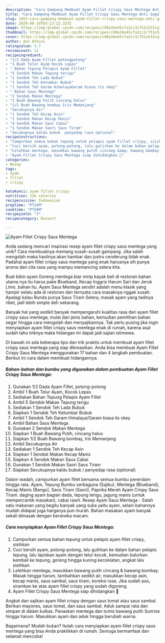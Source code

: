 ```yaml
---
description: "Cara Gampang Membuat Ayam Fillet Crispy Saus Mentega Anti Gagal"
title: "Cara Gampang Membuat Ayam Fillet Crispy Saus Mentega Anti Gagal"
slug: 1953-cara-gampang-membuat-ayam-fillet-crispy-saus-mentega-anti-gagal
date: 2020-06-16T03:13:22.333Z
image: https://img-global.cpcdn.com/recipes/c98a16e45cfa2cc3/751x532cq70/ayam-fillet-crispy-saus-mentega-foto-resep-utama.jpg
thumbnail: https://img-global.cpcdn.com/recipes/c98a16e45cfa2cc3/751x532cq70/ayam-fillet-crispy-saus-mentega-foto-resep-utama.jpg
cover: https://img-global.cpcdn.com/recipes/c98a16e45cfa2cc3/751x532cq70/ayam-fillet-crispy-saus-mentega-foto-resep-utama.jpg
author: Ann Atkins
ratingvalue: 3.7
reviewcount: 12
recipeingredient:
- "1/2 Dada Ayam Fillet potongpotong"
- "1 Buah Telur Ayam Kocok Lepas"
- " Bahan Tepung Pelapis Ayam Fillet"
- "5 Sendok Makan Tepung terigu"
- "1 Sendok Teh Lada Bubuk"
- "1 Sendok Teh Ketumbar Bubuk"
- "1 Sendok Teh Garam HimalayaGaram biasa its okey"
- " Bahan Saus Mentega"
- "2 Sendok Makan Mentega"
- "1 Buah Bawang Putih cincang halus"
- "1/2 Buah Bawang bombay Iris Memanjang"
- "Secukupnya Air"
- "1 Sendok Teh Kecap Asin"
- "1 Sendok Makan Kecap Manis"
- "4 Sendok Makan Saus Cabai"
- "1 Sendok Makan Saori Saus Tiram"
- "Secukupnya kaldu bubuk  penyedap rasa optional"
recipeinstructions:
- "Campurkan semua bahan tepung untuk pelapis ayam fillet crispy, sisihkan"
- "Cuci bersih ayam, potong-potong, lalu gulirkan ke dalam bahan pelapis tepung, lalu lapiskan ayam dengan telur kocok, kemudian balurkan kembali ke tepung, goreng hingga kuning kecoklatan, angkat lalu sisihkan"
- "Lelehkan mentega, masukkan bawang putih cincang &amp; bawang bombay. Masak hingga harum, tambahkan sedikit air, masukkan kecap asin, kecap manis, saus sambal, saus tiram, koreksi rasa. Jika sudah pas, siramkan ke atas ayam fillet crispy yang sudah digoreng."
- "Ayam Fillet Crispy Saus Mentega siap dihidangkan 🙂"
categories:
- Resep
tags:
- ayam
- fillet
- crispy

katakunci: ayam fillet crispy 
nutrition: 226 calories
recipecuisine: Indonesian
preptime: "PT24M"
cooktime: "PT50M"
recipeyield: "3"
recipecategory: Dessert

---
```



![Ayam Fillet Crispy Saus Mentega](https://img-global.cpcdn.com/recipes/c98a16e45cfa2cc3/751x532cq70/ayam-fillet-crispy-saus-mentega-foto-resep-utama.jpg)

Anda sedang mencari inspirasi resep ayam fillet crispy saus mentega yang unik? Cara membuatnya memang susah-susah gampang. Jika salah mengolah maka hasilnya akan hambar dan justru cenderung tidak enak. Padahal ayam fillet crispy saus mentega yang enak harusnya sih punya aroma dan cita rasa yang mampu memancing selera kita.

Buat bikin ayam Goreng mentega biar mirip kayak beli di restoran bahan utama nya itu harus pake Blueband, Kecap Inggris Harum Sari dan Jeruk Limo, bahan itu. Ayam Saus Mentega sendiri adalah menu klasik yang hampir selalu ada di restoran dan ternyata cara masaknya nggak susah. Apalagi kalau Bunda punya Saus Tiram Selera, masak ayam yang tadinya ribet, jadi lebih simple deh sekarang.

Banyak hal yang sedikit banyak mempengaruhi kualitas rasa dari ayam fillet crispy saus mentega, mulai dari jenis bahan, kemudian pemilihan bahan segar hingga cara mengolah dan menyajikannya. Tak perlu pusing jika ingin menyiapkan ayam fillet crispy saus mentega enak di rumah, karena asal sudah tahu triknya maka hidangan ini dapat jadi sajian istimewa.


Di bawah ini ada beberapa tips dan trik praktis untuk membuat ayam fillet crispy saus mentega yang siap dikreasikan. Anda bisa membuat Ayam Fillet Crispy Saus Mentega menggunakan 17 bahan dan 4 langkah pembuatan. Berikut ini cara dalam membuat hidangannya.

<!--inarticleads1-->

##### Bahan-bahan dan bumbu yang digunakan dalam pembuatan Ayam Fillet Crispy Saus Mentega:

1. Gunakan 1/2 Dada Ayam Fillet, potong-potong
1. Ambil 1 Buah Telur Ayam, Kocok Lepas
1. Sediakan  Bahan Tepung Pelapis Ayam Fillet
1. Ambil 5 Sendok Makan Tepung terigu
1. Sediakan 1 Sendok Teh Lada Bubuk
1. Siapkan 1 Sendok Teh Ketumbar Bubuk
1. Ambil 1 Sendok Teh Garam Himalaya/Garam biasa its okey
1. Ambil  Bahan Saus Mentega
1. Gunakan 2 Sendok Makan Mentega
1. Siapkan 1 Buah Bawang Putih, cincang halus
1. Siapkan 1/2 Buah Bawang bombay, Iris Memanjang
1. Ambil Secukupnya Air
1. Sediakan 1 Sendok Teh Kecap Asin
1. Siapkan 1 Sendok Makan Kecap Manis
1. Siapkan 4 Sendok Makan Saus Cabai
1. Gunakan 1 Sendok Makan Saori Saus Tiram
1. Siapkan Secukupnya kaldu bubuk / penyedap rasa (optional)


Dalam wadah, campurkan ayam fillet bersama semua bumbu perendam hingga rata. Ayam, Tepung Bumbu serbaguna (Sajiku), Mentega (Blueband), Kecap Manis (Bango), Saos Tiram (Saori), Paprika Merah Ayam Crispy Saus Tiram. daging ayam bagian dada, tepung terigu, jagung manis (untuk mempercantik masakan), cabai rawit. Resep Ayam Saus Mentega - Salah satu makanan yang begitu banyak yang suka yaitu ayam, selain bahannya mudah didapat juga harganya pun murah. Bahan masakan ayam banyak sekali dimasak dengan beraneka macam. 

<!--inarticleads2-->

##### Cara menyiapkan Ayam Fillet Crispy Saus Mentega:

1. Campurkan semua bahan tepung untuk pelapis ayam fillet crispy, sisihkan
1. Cuci bersih ayam, potong-potong, lalu gulirkan ke dalam bahan pelapis tepung, lalu lapiskan ayam dengan telur kocok, kemudian balurkan kembali ke tepung, goreng hingga kuning kecoklatan, angkat lalu sisihkan
1. Lelehkan mentega, masukkan bawang putih cincang &amp; bawang bombay. Masak hingga harum, tambahkan sedikit air, masukkan kecap asin, kecap manis, saus sambal, saus tiram, koreksi rasa. Jika sudah pas, siramkan ke atas ayam fillet crispy yang sudah digoreng.
1. Ayam Fillet Crispy Saus Mentega siap dihidangkan 🙂


Angkat dan sajikan ayam fillet crispy dengan saus tomat atau saus sambal. Berikan mayones, saus tomat, dan saus sambal. Aduk sampai rata dan simpan di dalam kulkas. Panaskan mentega dan tumis bawang putih Sunrise hingga harum. Masukkan ayam dan aduk hingga berubah warna. 

Bagaimana? Mudah bukan? Itulah cara menyiapkan ayam fillet crispy saus mentega yang bisa Anda praktikkan di rumah. Semoga bermanfaat dan selamat mencoba!
